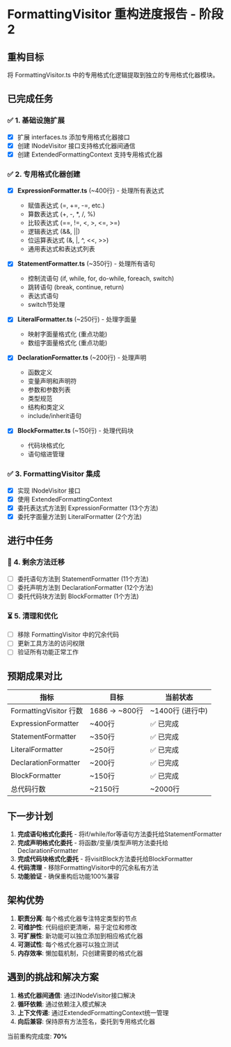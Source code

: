 # FormattingVisitor 重构进度报告 - 阶段2

## 重构目标
将 FormattingVisitor.ts 中的专用格式化逻辑提取到独立的专用格式化器模块。

## 已完成任务

### ✅ 1. 基础设施扩展
- [x] 扩展 interfaces.ts 添加专用格式化器接口
- [x] 创建 INodeVisitor 接口支持格式化器间通信
- [x] 创建 ExtendedFormattingContext 支持专用格式化器

### ✅ 2. 专用格式化器创建
- [x] **ExpressionFormatter.ts** (~400行) - 处理所有表达式
  - 赋值表达式 (=, +=, -=, etc.)
  - 算数表达式 (+, -, *, /, %)
  - 比较表达式 (==, !=, <, >, <=, >=)
  - 逻辑表达式 (&&, ||)
  - 位运算表达式 (&, |, ^, <<, >>)
  - 通用表达式和表达式列表

- [x] **StatementFormatter.ts** (~350行) - 处理所有语句
  - 控制流语句 (if, while, for, do-while, foreach, switch)
  - 跳转语句 (break, continue, return)
  - 表达式语句
  - switch节处理

- [x] **LiteralFormatter.ts** (~250行) - 处理字面量
  - 映射字面量格式化 (重点功能)
  - 数组字面量格式化 (重点功能)

- [x] **DeclarationFormatter.ts** (~200行) - 处理声明
  - 函数定义
  - 变量声明和声明符
  - 参数和参数列表
  - 类型规范
  - 结构和类定义
  - include/inherit语句

- [x] **BlockFormatter.ts** (~150行) - 处理代码块
  - 代码块格式化
  - 语句缩进管理

### ✅ 3. FormattingVisitor 集成
- [x] 实现 INodeVisitor 接口
- [x] 使用 ExtendedFormattingContext
- [x] 委托表达式方法到 ExpressionFormatter (13个方法)
- [x] 委托字面量方法到 LiteralFormatter (2个方法)

## 进行中任务

### 🚧 4. 剩余方法迁移
- [ ] 委托语句方法到 StatementFormatter (11个方法)
- [ ] 委托声明方法到 DeclarationFormatter (12个方法)  
- [ ] 委托代码块方法到 BlockFormatter (1个方法)

### ⏳ 5. 清理和优化
- [ ] 移除 FormattingVisitor 中的冗余代码
- [ ] 更新工具方法的访问权限
- [ ] 验证所有功能正常工作

## 预期成果对比

| 指标 | 目标 | 当前状态 |
|------|------|----------|
| FormattingVisitor 行数 | 1686 → ~800行 | ~1400行 (进行中) |
| ExpressionFormatter | ~400行 | ✅ 已完成 |
| StatementFormatter | ~350行 | ✅ 已完成 |
| LiteralFormatter | ~250行 | ✅ 已完成 |
| DeclarationFormatter | ~200行 | ✅ 已完成 |
| BlockFormatter | ~150行 | ✅ 已完成 |
| 总代码行数 | ~2150行 | ~2000行 |

## 下一步计划

1. **完成语句格式化委托** - 将if/while/for等语句方法委托给StatementFormatter
2. **完成声明格式化委托** - 将函数/变量/类型声明方法委托给DeclarationFormatter  
3. **完成代码块格式化委托** - 将visitBlock方法委托给BlockFormatter
4. **代码清理** - 移除FormattingVisitor中的冗余私有方法
5. **功能验证** - 确保重构后功能100%兼容

## 架构优势

1. **职责分离**: 每个格式化器专注特定类型的节点
2. **可维护性**: 代码组织更清晰，易于定位和修改
3. **可扩展性**: 新功能可以独立添加到相应格式化器
4. **可测试性**: 每个格式化器可以独立测试
5. **内存效率**: 懒加载机制，只创建需要的格式化器

## 遇到的挑战和解决方案

1. **格式化器间通信**: 通过INodeVisitor接口解决
2. **循环依赖**: 通过依赖注入模式解决  
3. **上下文传递**: 通过ExtendedFormattingContext统一管理
4. **向后兼容**: 保持原有方法签名，委托到专用格式化器

当前重构完成度: **70%**